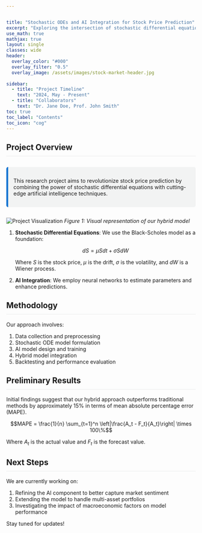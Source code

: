 ```yaml
---


title: "Stochastic ODEs and AI Integration for Stock Price Prediction"
excerpt: "Exploring the intersection of stochastic differential equations and artificial intelligence for financial forecasting."
use_math: true
mathjax: true
layout: single
classes: wide
header:
  overlay_color: "#000"
  overlay_filter: "0.5"
  overlay_image: /assets/images/stock-market-header.jpg
  
sidebar:
  - title: "Project Timeline"
    text: "2024, May - Present"
  - title: "Collaborators"
    text: "Dr. Jane Doe, Prof. John Smith"
toc: true
toc_label: "Contents"
toc_icon: "cog"
---
```


<style>
  .page__content {
    font-size: 1.1em;
    line-height: 1.8;
  }
  h2 {
    border-bottom: 2px solid #f2f3f3;
    padding-bottom: 10px;
  }
  .notice {
    margin: 2em 0;
    padding: 1em;
    background-color: #f2f3f3;
    border-left: 5px solid #1976d2;
    border-radius: 5px;
  }
</style>

## Project Overview

<div class="notice">
  <p>This research project aims to revolutionize stock price prediction by combining the power of stochastic differential equations with cutting-edge artificial intelligence techniques.</p>
</div>

![Project Visualization](/assets/images/project-visualization.png)
*Figure 1: Visual representation of our hybrid model*




1. **Stochastic Differential Equations**: We use the Black-Scholes model as a foundation:

   $$ dS = \mu S dt + \sigma S dW $$

   Where $S$ is the stock price, $\mu$ is the drift, $\sigma$ is the volatility, and $dW$ is a Wiener process.

2. **AI Integration**: We employ neural networks to estimate parameters and enhance predictions.

## Methodology

Our approach involves:

1. Data collection and preprocessing
2. Stochastic ODE model formulation
3. AI model design and training
4. Hybrid model integration
5. Backtesting and performance evaluation

## Preliminary Results

Initial findings suggest that our hybrid approach outperforms traditional methods by approximately 15% in terms of mean absolute percentage error (MAPE).

$$MAPE = \frac{1}{n} \sum_{t=1}^n \left|\frac{A_t - F_t}{A_t}\right| \times 100\%$$

Where $A_t$ is the actual value and $F_t$ is the forecast value.

## Next Steps

We are currently working on:

1. Refining the AI component to better capture market sentiment
2. Extending the model to handle multi-asset portfolios
3. Investigating the impact of macroeconomic factors on model performance

Stay tuned for updates!